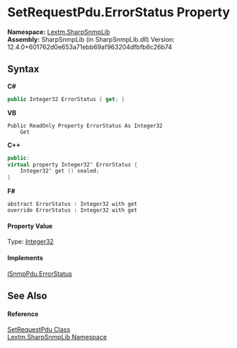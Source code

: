 # SetRequestPdu.ErrorStatus Property 
 

**Namespace:**&nbsp;<a href="N_Lextm_SharpSnmpLib">Lextm.SharpSnmpLib</a><br />**Assembly:**&nbsp;SharpSnmpLib (in SharpSnmpLib.dll) Version: 12.4.0+601762d0e653a71ebb69af963204dfbfb6c26b74

## Syntax

**C#**<br />
``` C#
public Integer32 ErrorStatus { get; }
```

**VB**<br />
``` VB
Public ReadOnly Property ErrorStatus As Integer32
	Get
```

**C++**<br />
``` C++
public:
virtual property Integer32^ ErrorStatus {
	Integer32^ get () sealed;
}
```

**F#**<br />
``` F#
abstract ErrorStatus : Integer32 with get
override ErrorStatus : Integer32 with get
```


#### Property Value
Type: <a href="T_Lextm_SharpSnmpLib_Integer32">Integer32</a>

#### Implements
<a href="P_Lextm_SharpSnmpLib_ISnmpPdu_ErrorStatus">ISnmpPdu.ErrorStatus</a><br />

## See Also


#### Reference
<a href="T_Lextm_SharpSnmpLib_SetRequestPdu">SetRequestPdu Class</a><br /><a href="N_Lextm_SharpSnmpLib">Lextm.SharpSnmpLib Namespace</a><br />